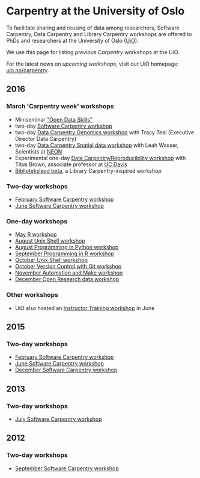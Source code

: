 # Carpentry at the University of Oslo

To facilitate sharing and reusing of data among researchers, Software Carpentry, Data Carpentry and Library Carpentry workshops are offered to PhDs and researchers at the University of Oslo ([UiO](uio.no)).

We use this page for listing *previous Carpentry* workshops at the UiO.

For the latest news on *upcoming workshops*, visit our UiO homepage: [uio.no/carpentry](http://uio.no/carpentry).


## 2016

### March 'Carpentry week' workshops 
* Miniseminar ["Open Data Skills"](https://www.ub.uio.no/english/courses-events/events/ureal/2016/160314dataskills.html)
* two-day [Software Carpentry workshop](https://uio-carpentry.github.io/2016-03-15-Oslo-SWC/)
* two-day [Data Carpentry Genomics workshop](http://uio-carpentry.github.io/2016-03-15-Oslo-data-bio/) with Tracy Teal (Executive Director Data Carpentry)
* two-day [Data Carpentry Spatial data workshop](http://uio-carpentry.github.io/2016-03-15-OSLOdataGeo/) with Leah Wasser, Scientists at [NEON](http://www.neonscience.org)
* Experimental one-day [Data Carpentry/Reproducibility workshop](https://2016-oslo-repeatability.readthedocs.io/en/latest/) with Titus Brown, associate professor at [UC Davis](http://ivory.idyll.org/lab/)
* [Biblioteksløyd beta](https://scriptotek.github.io/2016-03-17-BS/), a Library Carpentry-inspired workshop

### Two-day workshops
* [February Software Carpentry workshop](http://uio-carpentry.github.io/2016-02-01-Oslo/)
* [June Software Carpentry workshop](https://uio-carpentry.github.io/2016-06-20-Oslo-SWC/)


### One-day workshops
* [May R workshop](http://uio-carpentry.github.io/2016-05-10-R/)
* [August Unix Shell workshop](https://uio-carpentry.github.io/2016-08-23-unix/)
* [August Programming in Python workshop](https://uio-carpentry.github.io/2016-08-31-python/)
* [September Programming in R workshop](https://uio-carpentry.github.io/2016-09-14-R/)
* [October Unix Shell  workshop](https://uio-carpentry.github.io/2016-10-12-unix/)
* [October Version Control with Git workshop](https://uio-carpentry.github.io/2016-10-26-git/)
* [November Automation and Make workshop](https://uio-carpentry.github.io/2016-11-09-make/)
* [December Open Research data workshop](http://www.ub.uio.no/english/courses-events/courses/other/Carpentry/software-carpentry/time-and-place/161205_RDM)

### Other workshops
* UiO also hosted an [Instructor Training workshop](http://uio-carpentry.github.io/2016-06-30-Oslo-ttt/) in June

## 2015

### Two-day workshops

* [February Software Carpentry workshop](https://karinlag.github.io/2015-02-26-Oslo/)
* [June Software Carpentry workshop](https://lexnederbragt.github.io/2015-06-02-Oslo/)
* [December Software Carpentry workshop](https://huguesfontenelle.github.io/2015-12-02-Oslo/)

## 2013

### Two-day workshops

* [July Software Carpentry workshop](https://swcarpentry.github.io/2013-07-03-oslo/)


## 2012

### Two-day workshops
* [September Software Carpentry workshop](https://swcarpentry.github.io/2012-09-17-oslo/)
